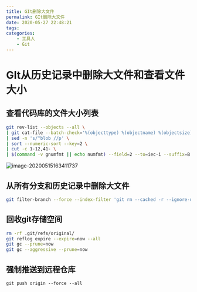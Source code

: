 ```yaml
---
title: GIt删除大文件
permalink: GIt删除大文件
date: 2020-05-27 22:48:21
tags:
categories:
	- 工具人
	- Git
---
```

# GIt从历史记录中删除大文件和查看文件大小

## 查看代码库的文件大小列表

```sh
git rev-list --objects --all \
| git cat-file --batch-check='%(objecttype) %(objectname) %(objectsize) %(rest)' \
| sed -n 's/^blob //p' \
| sort --numeric-sort --key=2 \
| cut -c 1-12,41- \
| $(command -v gnumfmt || echo numfmt) --field=2 --to=iec-i --suffix=B --padding=7 --round=nearest
```

![image-20200515163411737](http://img.peterli.club/img/20200515163441.png)



## 从所有分支和历史记录中删除大文件

```sh
git filter-branch --force --index-filter 'git rm --cached -r --ignore-unmatch 文件的相对路径' --prune-empty --tag-name-filter cat -- --all

```

## 回收git存储空间

```sh
rm -rf .git/refs/original/ 
git reflog expire --expire=now --all
git gc --prune=now
git gc --aggressive --prune=now
```



## 强制推送到远程仓库

```shell
git push origin --force --all
```